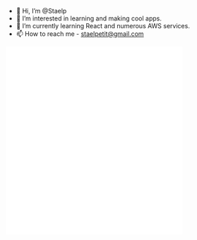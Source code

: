 - 👋 Hi, I’m @Staelp
- 👀 I’m interested in learning and making cool apps.
- 🌱 I’m currently learning React and numerous AWS services.
- 📫 How to reach me - staelpetit@gmail.com

<img align="center" src="/github-metrics.svg" alt="Metrics" width="400">

<!---
Staelp/Staelp is a ✨ special ✨ repository because its `README.md` (this file) appears on your GitHub profile.
You can click the Preview link to take a look at your changes.
--->
